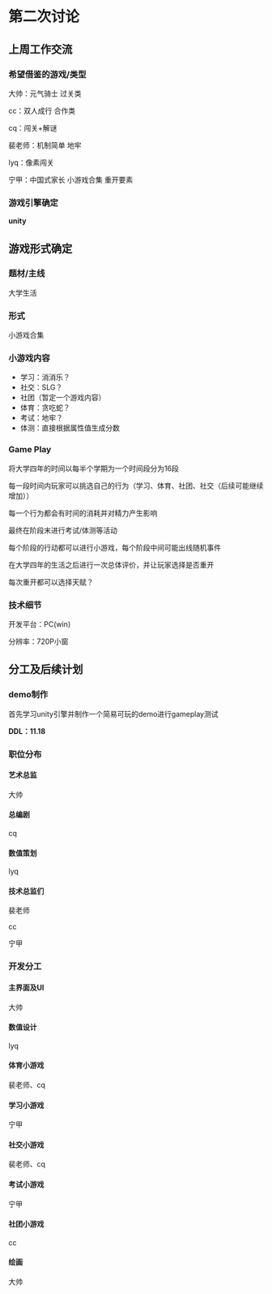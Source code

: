 # 第二次讨论

## 上周工作交流

### 希望借鉴的游戏/类型

大帅：元气骑士	过关类

cc：双人成行	合作类

cq：闯关+解谜

裴老师：机制简单	地牢

lyq：像素闯关

宁甲：中国式家长	小游戏合集	重开要素

### 游戏引擎确定

**unity**

## 游戏形式确定

### 题材/主线

大学生活

### 形式

小游戏合集

### 小游戏内容

+ 学习：消消乐？
+ 社交：SLG？
+ 社团（暂定一个游戏内容）
+ 体育：贪吃蛇？
+ 考试：地牢？
+ 体测：直接根据属性值生成分数

### Game Play

将大学四年的时间以每半个学期为一个时间段分为16段

每一段时间内玩家可以挑选自己的行为（学习、体育、社团、社交（后续可能继续增加））

每一个行为都会有时间的消耗并对精力产生影响

最终在阶段末进行考试/体测等活动

每个阶段的行动都可以进行小游戏，每个阶段中间可能出线随机事件

在大学四年的生活之后进行一次总体评价，并让玩家选择是否重开

每次重开都可以选择天赋？

### 技术细节

开发平台：PC(win)

分辨率：720P小窗

## 分工及后续计划

### demo制作

首先学习unity引擎并制作一个简易可玩的demo进行gameplay测试

**DDL：11.18**

### 职位分布

#### 艺术总监

大帅

#### 总编剧

cq

#### 数值策划

lyq

#### 技术总监们

裴老师

cc

宁甲

### 开发分工

#### 主界面及UI

大帅

#### 数值设计

lyq

#### 体育小游戏

裴老师、cq

#### 学习小游戏

宁甲

#### 社交小游戏

裴老师、cq

#### 考试小游戏

宁甲

#### 社团小游戏

cc

#### 绘画

大帅